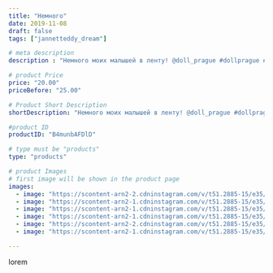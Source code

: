 ```yaml
---
title: "Немного"
date: 2019-11-08
draft: false
tags: ["jannetteddy_dream"]

# meta description
description : "Немного моих малышей в ленту! @doll_prague #dollprague #jannetteddy_выстаки"

# product Price
price: "20.00"
priceBefore: "25.00"

# Product Short Description
shortDescription: "Немного моих малышей в ленту! @doll_prague #dollprague #jannetteddy_выстаки"

#product ID
productID: "B4munbAFDlD"

# type must be "products"
type: "products"

# product Images
# first image will be shown in the product page
images:
  - image: "https://scontent-arn2-2.cdninstagram.com/v/t51.2885-15/e35/s1080x1080/73512684_101063117994912_2410747310217338649_n.jpg?_nc_ht=scontent-arn2-2.cdninstagram.com&_nc_cat=100&_nc_ohc=imNeltlg_uEAX8NGsP8&tp=1&oh=5642730799d39f8c7348ffda0769ec4d&oe=605C7940&ig_cache_key=MjE3MjYyODg4NzQ1NjI5Mzk5Nw%3D%3D.2"
  - image: "https://scontent-arn2-1.cdninstagram.com/v/t51.2885-15/e35/s1080x1080/75484609_459159104731682_7037228101076392474_n.jpg?_nc_ht=scontent-arn2-1.cdninstagram.com&_nc_cat=102&_nc_ohc=tzXHvFPblRIAX8XZtjk&tp=1&oh=482e01e19a2dc19ad9d57885e4b6a16a&oe=605C1387&ig_cache_key=MjE3MjYyODg4NzQzOTQxMzU1Mg%3D%3D.2"
  - image: "https://scontent-arn2-1.cdninstagram.com/v/t51.2885-15/e35/s1080x1080/71783156_338811730298079_3841698619093720872_n.jpg?_nc_ht=scontent-arn2-1.cdninstagram.com&_nc_cat=103&_nc_ohc=b1BaO57AoHUAX9j79GM&tp=1&oh=580f79d140c5a00dab9791f1beed8dcf&oe=605D534D&ig_cache_key=MjE3MjYyODg4NzQyMjg3Mzc2OQ%3D%3D.2"
  - image: "https://scontent-arn2-1.cdninstagram.com/v/t51.2885-15/e35/s1080x1080/72662815_124052575320154_527697745517344639_n.jpg?_nc_ht=scontent-arn2-1.cdninstagram.com&_nc_cat=110&_nc_ohc=crOKf-KYBl8AX_4G7hQ&tp=1&oh=71ce2b126a0ec89644fd5f49f68f44a7&oe=605A5490&ig_cache_key=MjE3MjYyODg4NzQ0ODA0OTY5Nw%3D%3D.2"
  - image: "https://scontent-arn2-2.cdninstagram.com/v/t51.2885-15/e35/s1080x1080/71527222_2532151277004228_287097970727521102_n.jpg?_nc_ht=scontent-arn2-2.cdninstagram.com&_nc_cat=100&_nc_ohc=QLsROUeSQ1AAX-XtVp2&tp=1&oh=18d7105121874c1b80dabf71c4be09b9&oe=605D5313&ig_cache_key=MjE3MjYyODg4NzQzMTExODAzNg%3D%3D.2"
  - image: "https://scontent-arn2-1.cdninstagram.com/v/t51.2885-15/e35/s1080x1080/75534208_182269199485623_4956734148580758398_n.jpg?_nc_ht=scontent-arn2-1.cdninstagram.com&_nc_cat=103&_nc_ohc=1wbR_zE1OMYAX_6NJS8&tp=1&oh=c89eac1f2273a6afcaceb28212d02bb5&oe=605A3F0E&ig_cache_key=MjE3MjYyODg4NzQ0Nzk2NTk5MA%3D%3D.2"

---
```

lorem
